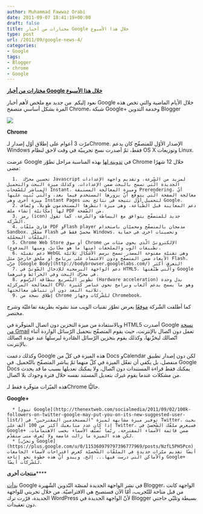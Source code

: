 ```yaml
---
author: Muhammad Fawwaz Orabi
date: 2011-09-07 18:41:19+00:00
draft: false
title: مختارات من أخبار Google خلال هذا الأسبوع
type: post
url: /2011/09/google-news-4/
categories:
- Google
tags:
- Blogger
- chrome
- Google
---
```


[**مختارات من أخبار Google خلال هذا الأسبوع**](http://www.it-scoop.com/2011/09/google-news-4/)




نعود إليكم  من جديد مع ملخص لأهم أخبار Google خلال الأيام الماضية والتي تخص هذه المرة بشكل أساسي متصفح Chrome، شبكة Google+ وخدمة التدوين Blogger




[![](http://www.it-scoop.com/wp-content/uploads/2011/09/google-favicon.png)
](http://www.it-scoop.com/2011/09/google-news-4/)




**Chrome**




مرّت 3 أعوام على إطلاق أوّل إصدار لـChrome. الإصدار الأوّل للمتصفّح كان يدعم Windows فقط، ثمّ أصدرت نسخ تجريبيّة في وقت لاحق لنظام OS X وتوزيعات Linux.




عرضت Google في [تدوينة لها](http://feedproxy.google.com/%7Er/blogspot/MKuf/%7E3/S8-fq1mbBNY/happy-third-birthday-chrome.html) بهذه المناسبة مراحل تطوّر Chrome خلال 12 شهرًا مضى:






	  1.  تحسين محرّك Javascript لمزيد من السّرعة، وتقديم واجهة الإعدادات الجديدة الّتي تسمح بالبحث ضمن الإعدادات. وكذلك ميزة البحث والتحميل المباشر للصّفحات Instant، وميزة المعالجة المستبقة Prerendering، أيّ معالجة الصفحة الّتي يتوقّع أنّ يزورها المستخدم فيما بعد، والّتي بُنيت عليها ميزة أخرى وهي Instant Pages لتحميل أوّل نتيجة في نتائج بحث Google.
	  2. دعم المعاينة قبل الطّباعة، وهي ميزة انتظرها المستخدمون طويلاً، ويُضاف لها إمكانيّة إنشاء ملف PDF من الصّفحة.
	  3. رمز (icon) جديد للمتصفّح يتوافق مع البساطة والسّرعة، كما تقول الشّركة.
	  4. قارئ ملفّات PDF وFlash player مدمجان بالمتصفّح ومحميّان باستخدام Sandbox. مشغّل Flash محميّ فقط في Windows. وتحسينات اخرى في حماية الملفّات المحمّلة.
	  5. Chrome Web Store أو سوق Chrome الإلكترونيّ الّذي يحوي مئات من تطبيقات الوِب والملحقات (منها ما هو مجّانيّ، ومنها المدفوع).
	  6. دعم تقنيّة WebGL وهي تقنيّة مفتوحة المصدر تسمح برسم الأشكال ثلاثيّة الأبعاد ضمن المتصفّح ودون الاعتماد على برنامج أو ملحق خارجيّ مثل Flash. جرّب [Google Body](http://bodybrowser.googlelabs.com/) لتعرف أكثر!
	  7. دعم الواجهة البرمجية للإدخال الصّوتيّ في HTML5، والّتي طبّقتها Google في محرّك البحث وفي الخرائط وغيرهما.
	  8. تطوير التّسريع ببطاقة الرّسوم (Hardware acceleration) بدل وحدة المعالجة المركزيّة CPU، وهو ما يسمح بدعم ألعاب وبرامج تحوي عناصر كثيرة ثلاثية البعد دون أن تتباطئ معالجتها.
	  9. إطلاق نسخة من Chrome للشّركات وجهاز Chromebook.



كما أطلقت الشّركة [موقعًا](http://evolutionofweb.appspot.com/) يعرض تطوّر تقنيات الويب منذ نشوئه بطريقة تفاعليّة وشرح مختصر.




وبالاستفادة من ميزة التخزين دون اتصال المتوفّرة في HTML5 أصدرت Google [نسخة من Gmail](https://chrome.google.com/webstore/detail/ejidjjhkpiempkbhmpbfngldlkglhimk) تعمل دون اتّصال بالإنترنت، حيث يقوم المتصفّح بتحميل الرّسائل الواردة أثناء اتّصالك ليخزّنها، وكذلك يقوم بتخزين الرّسائل الصّادرة ليرسلها عند عودة اتّصالك بالإنترنت.




وكذلك دعمت Google هذه الميزة في كلّ من Docs وCalendar لكن دون إصدار تطبيق منفصل، بل يكفي أن تفعّل الميزة في كلّ منهما ثمّ يباشر المتصفّح بالتّحميل. في Google Docs يمكنك فقط قراءة المستندات دون اتّصال، ولا يمكنك تعديلها بسبب ما قد يحدث من مشكلات عندما يقوم غيرك بتعديل المستند نفسه خلال فترة وجودك بلا اتّصال.




هذه الميّزات متوفّرة فقط لـChrome حاليًّا.




**Google+**






	  * [تنوي Google](http://thenextweb.com/socialmedia/2011/09/02/100k-followers-on-twitter-google-may-put-you-on-its-new-suggested-user-list/) توفير ميزة مشابهة لميزة "المستخدمين المقترحين" في Twitter، بحيث إذا كان عدد متابعيك أكثر من 100 ألف على Twitter، فسيعرض ملفّك الشّخصيّ في Google+ ضمن قائمة الأسماء المقترحة. ربّما تُصنّف الأسماء بحسب الاهتمامات. لكن هذه الميزة ما زالت غامضة ولا يُعرف متى ستقدّم.
	  * [وتجرّب Google](https://plus.google.com/u/0/115360979797396777969/posts/NzfL5PH5Pcn) أيضًا تقديم ميّزات جديدة في الملفّات الشّخصيّة كعرض اقتراحات لأسماء الجامعات والأماكن الّتي درست فيها... إلخ. ويبدو أنّ هذه خطوة نحو إتاحة Google+ للشّركات أيضًا.



**منتجات أخرى******




[بدأت](http://buzz.blogger.com/2011/08/bloggers-fresh-new-look.html) Google في نشر الواجهة الجديدة لمنصّة التّدوين الشّهيرة Blogger، الواجهة كانت من قبل متاحة للتّجريب، أمّا الآن فستصبح هي الافتراضيّة. من خلال تجربتي للواجهة الجديدة، قرّرت ترك WordPress لأنّ الواجهة الجديدة في Blogger بسيطة وتلبّي حاجتي دون تعقيدات.
